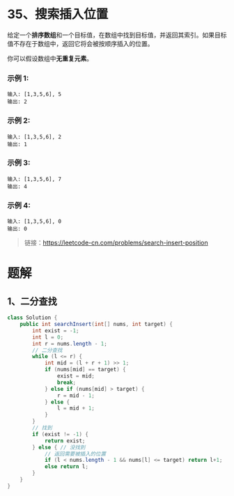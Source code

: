 # 35、搜索插入位置
给定一个**排序数组**和一个目标值，在数组中找到目标值，并返回其索引。如果目标值不存在于数组中，返回它将会被按顺序插入的位置。

你可以假设数组中**无重复元素**。

### 示例 1:
```
输入: [1,3,5,6], 5
输出: 2
```
### 示例 2:
```
输入: [1,3,5,6], 2
输出: 1
```
### 示例 3:
```
输入: [1,3,5,6], 7
输出: 4
```
### 示例 4:
```
输入: [1,3,5,6], 0
输出: 0
```
> 链接：https://leetcode-cn.com/problems/search-insert-position

# 题解

## 1、二分查找
```java
class Solution {
    public int searchInsert(int[] nums, int target) {
        int exist = -1;
        int l = 0;
        int r = nums.length - 1;
        // 二分查找
        while (l <= r) {
            int mid = (l + r + 1) >> 1;
            if (nums[mid] == target) {
                exist = mid;
                break;
            } else if (nums[mid] > target) {
                r = mid - 1;
            } else {
                l = mid + 1;
            }
        }
        // 找到
        if (exist != -1) {
            return exist;
        } else { // 没找到
            // 返回需要被插入的位置
            if (l < nums.length - 1 && nums[l] <= target) return l+1;
            else return l;
        }
    }
}
```